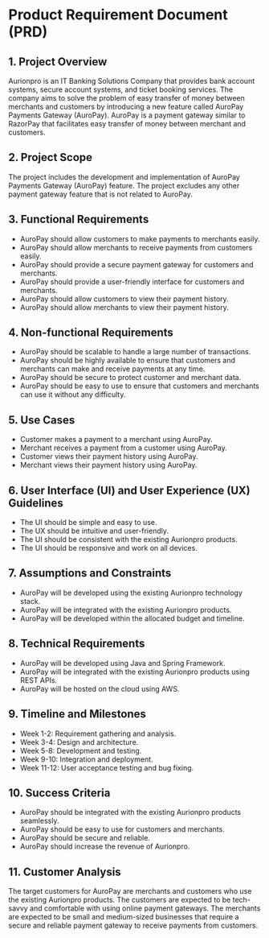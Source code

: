 # Product Requirement Document (PRD)

## 1. Project Overview
Aurionpro is an IT Banking Solutions Company that provides bank account systems, secure account systems, and ticket booking services. The company aims to solve the problem of easy transfer of money between merchants and customers by introducing a new feature called AuroPay Payments Gateway (AuroPay). AuroPay is a payment gateway similar to RazorPay that facilitates easy transfer of money between merchant and customers.

## 2. Project Scope
The project includes the development and implementation of AuroPay Payments Gateway (AuroPay) feature. The project excludes any other payment gateway feature that is not related to AuroPay.

## 3. Functional Requirements
- AuroPay should allow customers to make payments to merchants easily.
- AuroPay should allow merchants to receive payments from customers easily.
- AuroPay should provide a secure payment gateway for customers and merchants.
- AuroPay should provide a user-friendly interface for customers and merchants.
- AuroPay should allow customers to view their payment history.
- AuroPay should allow merchants to view their payment history.

## 4. Non-functional Requirements
- AuroPay should be scalable to handle a large number of transactions.
- AuroPay should be highly available to ensure that customers and merchants can make and receive payments at any time.
- AuroPay should be secure to protect customer and merchant data.
- AuroPay should be easy to use to ensure that customers and merchants can use it without any difficulty.

## 5. Use Cases
- Customer makes a payment to a merchant using AuroPay.
- Merchant receives a payment from a customer using AuroPay.
- Customer views their payment history using AuroPay.
- Merchant views their payment history using AuroPay.

## 6. User Interface (UI) and User Experience (UX) Guidelines
- The UI should be simple and easy to use.
- The UX should be intuitive and user-friendly.
- The UI should be consistent with the existing Aurionpro products.
- The UI should be responsive and work on all devices.

## 7. Assumptions and Constraints
- AuroPay will be developed using the existing Aurionpro technology stack.
- AuroPay will be integrated with the existing Aurionpro products.
- AuroPay will be developed within the allocated budget and timeline.

## 8. Technical Requirements
- AuroPay will be developed using Java and Spring Framework.
- AuroPay will be integrated with the existing Aurionpro products using REST APIs.
- AuroPay will be hosted on the cloud using AWS.

## 9. Timeline and Milestones
- Week 1-2: Requirement gathering and analysis.
- Week 3-4: Design and architecture.
- Week 5-8: Development and testing.
- Week 9-10: Integration and deployment.
- Week 11-12: User acceptance testing and bug fixing.

## 10. Success Criteria
- AuroPay should be integrated with the existing Aurionpro products seamlessly.
- AuroPay should be easy to use for customers and merchants.
- AuroPay should be secure and reliable.
- AuroPay should increase the revenue of Aurionpro.

## 11. Customer Analysis
The target customers for AuroPay are merchants and customers who use the existing Aurionpro products. The customers are expected to be tech-savvy and comfortable with using online payment gateways. The merchants are expected to be small and medium-sized businesses that require a secure and reliable payment gateway to receive payments from customers.